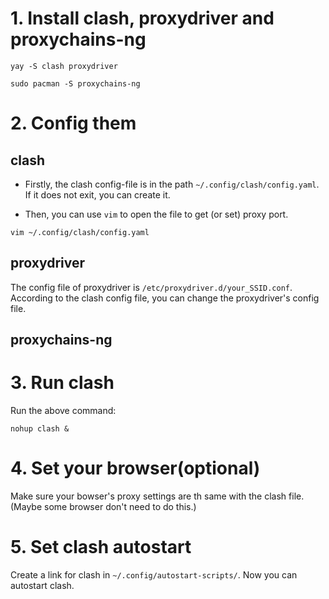 # 1. Install clash, proxydriver and proxychains-ng
```shell
yay -S clash proxydriver

sudo pacman -S proxychains-ng
```
# 2. Config them
## clash


- Firstly, the clash config-file is in the path `~/.config/clash/config.yaml`. If it does not exit, you can create it.

- Then, you can use `vim` to open the file to get (or set) proxy port.
```shell
vim ~/.config/clash/config.yaml
```
## proxydriver
The config file of proxydriver is `/etc/proxydriver.d/your_SSID.conf`. According to the clash config file, you can change the proxydriver's config file.
## proxychains-ng
# 3. Run clash
Run the above command:
```shell
nohup clash &
```
# 4. Set your browser(optional)
Make sure your bowser's proxy settings are th same with the clash file. (Maybe some browser don't need to do this.) 
# 5. Set clash autostart
Create a link for clash in `~/.config/autostart-scripts/`. Now you can autostart clash.
